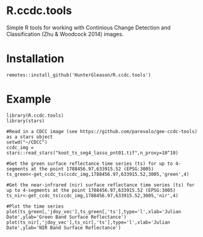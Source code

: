 # R.ccdc.tools
Simple R tools for working with Continious Change Detection and Classification (Zhu &amp; Woodcock 2014) images. 

# Installation
````
remotes::install_github('HunterGleason/R.ccdc.tools')
````

# Example
````
library(R.ccdc.tools)
library(stars)

#Read in a CDCC image (see https://github.com/parevalo/gee-ccdc-tools) as a stars object
setwd("~/CDCC")
ccdc_img = stars::read_stars("koot_ts_seg4_lasso_pnt01.tif",n_proxy=10^10)

#Get the green surface reflectance time series (ts) for up to 4-segments at the point 1788456.97,633915.52 (EPSG:3005)
ts_green<-get_ccdc_ts(ccdc_img,1788456.97,633915.52,3005,'green',4)

#Get the near-infrared (nir) surface reflectance time series (ts) for up to 4-segments at the point 1788456.97,633915.52 (EPSG:3005)
ts_nir<-get_ccdc_ts(ccdc_img,1788456.97,633915.52,3005,'nir',4)

#Plot the time series 
plot(ts_green[,'jdoy_vec'],ts_green[,'ts'],type='l',xlab='Julian Date',ylab='Green Band Surface Reflectance')
plot(ts_nir[,'jdoy_vec'],ts_nir[,'ts'],type='l',xlab='Julian Date',ylab='NIR Band Surface Reflectance')
````
